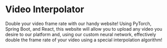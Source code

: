 # Video Interpolator

Double your video frame rate with our handy website! Using PyTorch, Spring Boot, and React, this website will 
allow you to upload any video you desire to our platform and, using our custom neural network, effectively 
double the frame rate of your video using a special interpolation algorithm!
